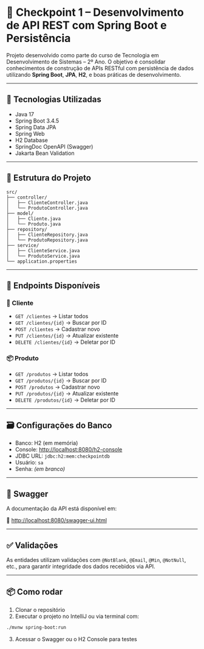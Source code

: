 # 📌 Checkpoint 1 – Desenvolvimento de API REST com Spring Boot e Persistência

Projeto desenvolvido como parte do curso de Tecnologia em Desenvolvimento de Sistemas – 2º Ano. O objetivo é consolidar conhecimentos de construção de APIs RESTful com persistência de dados utilizando **Spring Boot**, **JPA**, **H2**, e boas práticas de desenvolvimento.

---

## 🧩 Tecnologias Utilizadas

- Java 17
- Spring Boot 3.4.5
- Spring Data JPA
- Spring Web
- H2 Database
- SpringDoc OpenAPI (Swagger)
- Jakarta Bean Validation

---

## 📁 Estrutura do Projeto

```
src/
├── controller/
│   ├── ClienteController.java
│   └── ProdutoController.java
├── model/
│   ├── Cliente.java
│   └── Produto.java
├── repository/
│   ├── ClienteRepository.java
│   └── ProdutoRepository.java
├── service/
│   ├── ClienteService.java
│   └── ProdutoService.java
└── application.properties
```

---

## 🔧 Endpoints Disponíveis

### 🧍 Cliente
- `GET /clientes` → Listar todos
- `GET /clientes/{id}` → Buscar por ID
- `POST /clientes` → Cadastrar novo
- `PUT /clientes/{id}` → Atualizar existente
- `DELETE /clientes/{id}` → Deletar por ID

### 📦 Produto
- `GET /produtos` → Listar todos
- `GET /produtos/{id}` → Buscar por ID
- `POST /produtos` → Cadastrar novo
- `PUT /produtos/{id}` → Atualizar existente
- `DELETE /produtos/{id}` → Deletar por ID

---

## 🗃️ Configurações do Banco

- Banco: H2 (em memória)
- Console: [http://localhost:8080/h2-console](http://localhost:8080/h2-console)
- JDBC URL: `jdbc:h2:mem:checkpointdb`
- Usuário: `sa`
- Senha: *(em branco)*

---

## 📘 Swagger

A documentação da API está disponível em:

🔗 [http://localhost:8080/swagger-ui.html](http://localhost:8080/swagger-ui.html)

---

## ✅ Validações

As entidades utilizam validações com `@NotBlank`, `@Email`, `@Min`, `@NotNull`, etc., para garantir integridade dos dados recebidos via API.

---

## 📦 Como rodar

1. Clonar o repositório
2. Executar o projeto no IntelliJ ou via terminal com:
```bash
./mvnw spring-boot:run
```
3. Acessar o Swagger ou o H2 Console para testes

